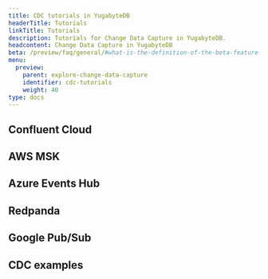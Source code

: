 ```yaml
---
title: CDC tutorials in YugabyteDB
headerTitle: Tutorials
linkTitle: Tutorials
description: Tutorials for Change Data Capture in YugabyteDB.
headcontent: Change Data Capture in YugabyteDB
beta: /preview/faq/general/#what-is-the-definition-of-the-beta-feature-tag
menu:
  preview:
    parent: explore-change-data-capture
    identifier: cdc-tutorials
    weight: 40
type: docs
---
```


## Confluent Cloud

## AWS MSK

## Azure Events Hub

## Redpanda

## Google Pub/Sub

## CDC examples
